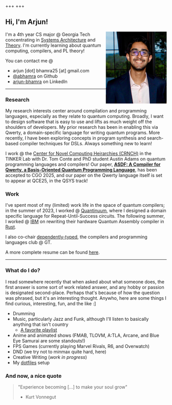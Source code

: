 +++
+++

## Hi, I'm Arjun!

<img src="https://github.com/abhamra/personalsite/blob/master/content/Images/headshot.jpg?raw=true" alt="Headshot of me!" width="190" align="right" />

I'm a 4th year CS major @ Georgia Tech concentrating in [Systems Architecture](https://www.cc.gatech.edu/academics/threads/systems-architecture) and [Theory](https://www.cc.gatech.edu/academics/threads/theory). I'm currently learning about quantum computing, compilers, and PL theory!
<!---->
<!-- You can contact me @ [arjun.bhamra25@gmail.com](mailto:arjun.bhamra25@gmail.com), [@abhamra](https://github.com/abhamra) (Github), and [arjun-bhamra](https://www.linkedin.com/in/arjun-bhamra/) (LinkedIn). -->
You can contact me @
- arjun [dot] bhamra25 [at] gmail.com
- [@abhamra](https://github.com/abhamra) on Github
- [arjun-bhamra](https://www.linkedin.com/in/arjun-bhamra/) on LinkedIn

---
<!-- ### Latest Updates -->
<!-- 8/2/2025 -->
<!-- > My second internship at IBM Research is coming to an end; this summer, I worked on quantum algorithms for combinatorial optimization problems! -->
<!-- --- -->
<!---->

### Research
My research interests center around compilation and programming languages, especially as they relate to quantum computing. Broadly, I want to design software that is easy to use and lifts as much weight off the shoulders of developers. My prior research has been in enabling this via Qwerty, a domain-specific language for writing quantum programs. More recently, I have been exploring concepts in program synthesis and search-based compiler techniques for DSLs. Always something new to learn!

I work @ the [Center for Novel Computing Heirarchies (CRNCH)](https://crnch.gatech.edu/) in the TINKER Lab with Dr. Tom Conte and PhD student Austin Adams on quantum programming languages and compilers! Our paper, **[ASDF: A Compiler for Qwerty, a Basis-Oriented Quantum Programming Language](https://arxiv.org/abs/2501.13262)**, has been accepted to CGO 2025, and our paper on the Qwerty language itself is set to appear at QCE25, in the QSYS track!

### Work
I've spent most of my (limited) work life in the space of quantum compilers; in the summer of 2023, I worked @ [Quantinuum](https://www.quantinuum.com/), where I designed a domain specific language for Repeat-Until-Success circuits. The following summer, I worked @ [IBM](https://www.ibm.com/quantum) on rewriting their hardware Quantum Assembly compiler in [Rust](https://www.rust-lang.org/rust).

I also co-chair [dependently-typed](https://dtyped.netlify.app/), the compilers and programming languages club @ GT.

A more complete resume can be found [here](resume.pdf).

---
### What do I do?
I read somewhere recently that when asked about what someone does, the first answer is some sort of work related answer, and any hobby or passion is designated second-place. Perhaps that's because of how the question was phrased, but it's an interesting thought. Anywho, here are some things I find curious, interesting, fun, and the like :]
- Drumming
- Music, particularly Jazz and Funk, although I'll listen to basically anything that isn't country
    - [A favorite playlist](https://open.spotify.com/playlist/6Cb0nIeiLKU5iLzKOTE2V1?si=7de1db6e6d134ff3)
- Anime and animated shows (FMAB, TLOVM, A:TLA, Arcane, and Blue Eye Samurai are some standouts!)
- FPS Games (currently playing Marvel Rivals, R6, and Overwatch)
- DND (we try not to minmax quite hard, here)
- Creative Writing (*work in progress*)
- My [dotfiles](https://github.com/abhamra/dotfiles) setup

### And now, a nice quote
> "Experience becoming [...] to make your soul grow"
> - Kurt Vonnegut
